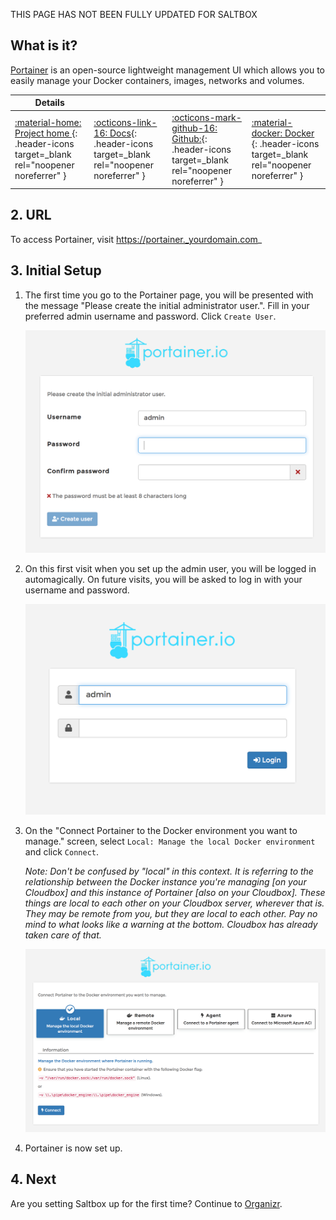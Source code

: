THIS PAGE HAS NOT BEEN FULLY UPDATED FOR SALTBOX

## What is it?

[Portainer](https://portainer.io/) is an open-source lightweight management UI which allows you to easily manage your Docker containers, images, networks and volumes.

| Details     |             |             |             |
|-------------|-------------|-------------|-------------|
| [:material-home: Project home ](https://portainer.io/){: .header-icons target=_blank rel="noopener noreferrer" } | [:octicons-link-16: Docs](https://docs.portainer.io//){: .header-icons target=_blank rel="noopener noreferrer" } | [:octicons-mark-github-16: Github:](https://github.com/portainer/portainer/){: .header-icons target=_blank rel="noopener noreferrer" } | [:material-docker: Docker ](https://hub.docker.com/r/portainer/portainer-ce){: .header-icons target=_blank rel="noopener noreferrer" }|

## 2. URL

To access Portainer, visit  https://portainer._yourdomain.com_

## 3. Initial Setup

1. The first time you go to the Portainer page, you will be presented with the message "Please create the initial administrator user.". Fill in your preferred admin username and password. Click `Create User`.

    ![](../images/portainer/portainer-01.png)

2. On this first visit when you set up the admin user, you will be logged in automagically. On future visits, you will be asked to log in with your username and password.

    ![](../images/portainer/portainer-02.png)

3. On the "Connect Portainer to the Docker environment you want to manage." screen, select `Local: Manage the local Docker environment` and click `Connect`.

    _Note: Don't be confused by "local" in this context.  It is referring to the relationship between the Docker instance you're managing [on your Cloudbox] and this instance of Portainer [also on your Cloudbox].  These things are local to each other on your Cloudbox server, wherever that is.  They may be remote from you, but they are local to each other.  Pay no mind to what looks like a warning at the bottom.  Cloudbox has already taken care of that._

    ![](../images/portainer/portainer-03.png)

4. Portainer is now set up.

## 4. Next

Are you setting Saltbox up for the first time?  Continue to [Organizr](../apps/organizr/).
